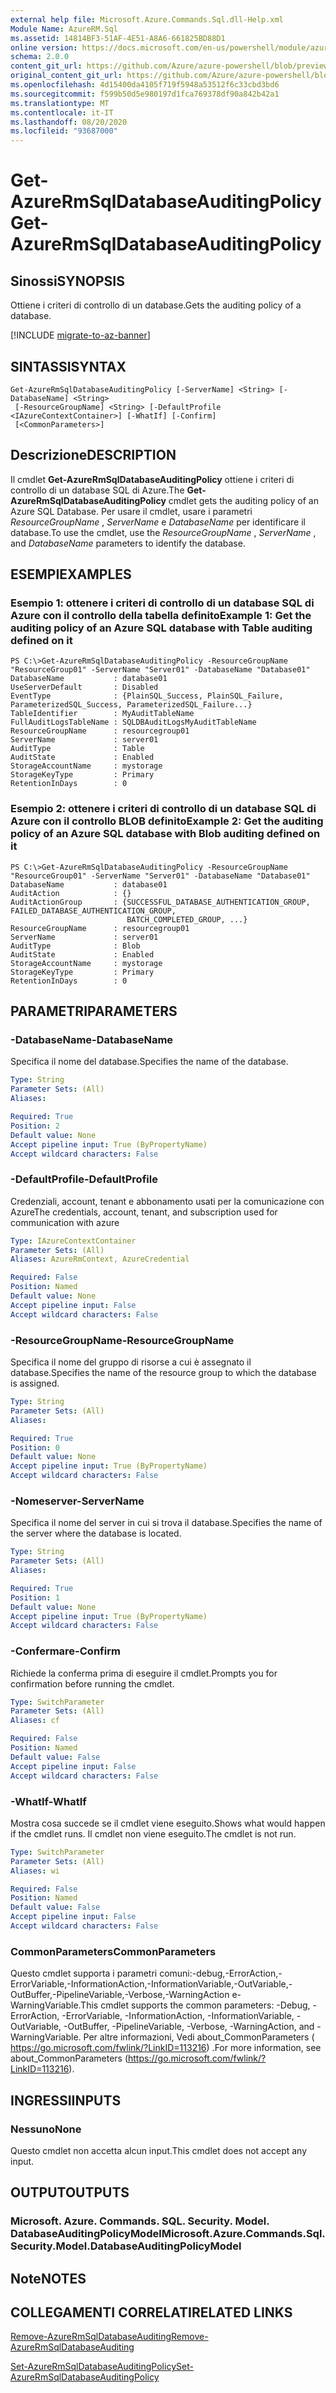 ```yaml
---
external help file: Microsoft.Azure.Commands.Sql.dll-Help.xml
Module Name: AzureRM.Sql
ms.assetid: 14814BF3-51AF-4E51-A8A6-661825BD88D1
online version: https://docs.microsoft.com/en-us/powershell/module/azurerm.sql/get-azurermsqldatabaseauditingpolicy
schema: 2.0.0
content_git_url: https://github.com/Azure/azure-powershell/blob/preview/src/ResourceManager/Sql/Commands.Sql/help/Get-AzureRmSqlDatabaseAuditingPolicy.md
original_content_git_url: https://github.com/Azure/azure-powershell/blob/preview/src/ResourceManager/Sql/Commands.Sql/help/Get-AzureRmSqlDatabaseAuditingPolicy.md
ms.openlocfilehash: 4d15400da4105f719f5948a53512f6c33cbd3bd6
ms.sourcegitcommit: f599b50d5e980197d1fca769378df90a842b42a1
ms.translationtype: MT
ms.contentlocale: it-IT
ms.lasthandoff: 08/20/2020
ms.locfileid: "93687000"
---
```

# <span data-ttu-id="e4603-101">Get-AzureRmSqlDatabaseAuditingPolicy</span><span class="sxs-lookup"><span data-stu-id="e4603-101">Get-AzureRmSqlDatabaseAuditingPolicy</span></span>

## <span data-ttu-id="e4603-102">Sinossi</span><span class="sxs-lookup"><span data-stu-id="e4603-102">SYNOPSIS</span></span>
<span data-ttu-id="e4603-103">Ottiene i criteri di controllo di un database.</span><span class="sxs-lookup"><span data-stu-id="e4603-103">Gets the auditing policy of a database.</span></span>

[!INCLUDE [migrate-to-az-banner](../../includes/migrate-to-az-banner.md)]

## <span data-ttu-id="e4603-104">SINTASSI</span><span class="sxs-lookup"><span data-stu-id="e4603-104">SYNTAX</span></span>

```
Get-AzureRmSqlDatabaseAuditingPolicy [-ServerName] <String> [-DatabaseName] <String>
 [-ResourceGroupName] <String> [-DefaultProfile <IAzureContextContainer>] [-WhatIf] [-Confirm]
 [<CommonParameters>]
```

## <span data-ttu-id="e4603-105">Descrizione</span><span class="sxs-lookup"><span data-stu-id="e4603-105">DESCRIPTION</span></span>
<span data-ttu-id="e4603-106">Il cmdlet **Get-AzureRmSqlDatabaseAuditingPolicy** ottiene i criteri di controllo di un database SQL di Azure.</span><span class="sxs-lookup"><span data-stu-id="e4603-106">The **Get-AzureRmSqlDatabaseAuditingPolicy** cmdlet gets the auditing policy of an Azure SQL Database.</span></span>
<span data-ttu-id="e4603-107">Per usare il cmdlet, usare i parametri *ResourceGroupName* , *ServerName* e *DatabaseName* per identificare il database.</span><span class="sxs-lookup"><span data-stu-id="e4603-107">To use the cmdlet, use the *ResourceGroupName* , *ServerName* , and *DatabaseName* parameters to identify the database.</span></span>

## <span data-ttu-id="e4603-108">ESEMPI</span><span class="sxs-lookup"><span data-stu-id="e4603-108">EXAMPLES</span></span>

### <span data-ttu-id="e4603-109">Esempio 1: ottenere i criteri di controllo di un database SQL di Azure con il controllo della tabella definito</span><span class="sxs-lookup"><span data-stu-id="e4603-109">Example 1: Get the auditing policy of an Azure SQL database with Table auditing defined on it</span></span>
```
PS C:\>Get-AzureRmSqlDatabaseAuditingPolicy -ResourceGroupName "ResourceGroup01" -ServerName "Server01" -DatabaseName "Database01"
DatabaseName           : database01
UseServerDefault       : Disabled
EventType              : {PlainSQL_Success, PlainSQL_Failure, ParameterizedSQL_Success, ParameterizedSQL_Failure...} 
TableIdentifier        : MyAuditTableName
FullAuditLogsTableName : SQLDBAuditLogsMyAuditTableName
ResourceGroupName      : resourcegroup01
ServerName             : server01
AuditType              : Table
AuditState             : Enabled
StorageAccountName     : mystorage
StorageKeyType         : Primary
RetentionInDays        : 0
```

### <span data-ttu-id="e4603-110">Esempio 2: ottenere i criteri di controllo di un database SQL di Azure con il controllo BLOB definito</span><span class="sxs-lookup"><span data-stu-id="e4603-110">Example 2: Get the auditing policy of an Azure SQL database with Blob auditing defined on it</span></span>
```
PS C:\>Get-AzureRmSqlDatabaseAuditingPolicy -ResourceGroupName "ResourceGroup01" -ServerName "Server01" -DatabaseName "Database01"
DatabaseName           : database01
AuditAction            : {}
AuditActionGroup       : {SUCCESSFUL_DATABASE_AUTHENTICATION_GROUP, FAILED_DATABASE_AUTHENTICATION_GROUP,
                          BATCH_COMPLETED_GROUP, ...} 
ResourceGroupName      : resourcegroup01
ServerName             : server01
AuditType              : Blob
AuditState             : Enabled
StorageAccountName     : mystorage
StorageKeyType         : Primary
RetentionInDays        : 0
```

## <span data-ttu-id="e4603-111">PARAMETRI</span><span class="sxs-lookup"><span data-stu-id="e4603-111">PARAMETERS</span></span>

### <span data-ttu-id="e4603-112">-DatabaseName</span><span class="sxs-lookup"><span data-stu-id="e4603-112">-DatabaseName</span></span>
<span data-ttu-id="e4603-113">Specifica il nome del database.</span><span class="sxs-lookup"><span data-stu-id="e4603-113">Specifies the name of the database.</span></span>

```yaml
Type: String
Parameter Sets: (All)
Aliases:

Required: True
Position: 2
Default value: None
Accept pipeline input: True (ByPropertyName)
Accept wildcard characters: False
```

### <span data-ttu-id="e4603-114">-DefaultProfile</span><span class="sxs-lookup"><span data-stu-id="e4603-114">-DefaultProfile</span></span>
<span data-ttu-id="e4603-115">Credenziali, account, tenant e abbonamento usati per la comunicazione con Azure</span><span class="sxs-lookup"><span data-stu-id="e4603-115">The credentials, account, tenant, and subscription used for communication with azure</span></span>

```yaml
Type: IAzureContextContainer
Parameter Sets: (All)
Aliases: AzureRmContext, AzureCredential

Required: False
Position: Named
Default value: None
Accept pipeline input: False
Accept wildcard characters: False
```

### <span data-ttu-id="e4603-116">-ResourceGroupName</span><span class="sxs-lookup"><span data-stu-id="e4603-116">-ResourceGroupName</span></span>
<span data-ttu-id="e4603-117">Specifica il nome del gruppo di risorse a cui è assegnato il database.</span><span class="sxs-lookup"><span data-stu-id="e4603-117">Specifies the name of the resource group to which the database is assigned.</span></span>

```yaml
Type: String
Parameter Sets: (All)
Aliases:

Required: True
Position: 0
Default value: None
Accept pipeline input: True (ByPropertyName)
Accept wildcard characters: False
```

### <span data-ttu-id="e4603-118">-Nomeserver</span><span class="sxs-lookup"><span data-stu-id="e4603-118">-ServerName</span></span>
<span data-ttu-id="e4603-119">Specifica il nome del server in cui si trova il database.</span><span class="sxs-lookup"><span data-stu-id="e4603-119">Specifies the name of the server where the database is located.</span></span>

```yaml
Type: String
Parameter Sets: (All)
Aliases:

Required: True
Position: 1
Default value: None
Accept pipeline input: True (ByPropertyName)
Accept wildcard characters: False
```

### <span data-ttu-id="e4603-120">-Confermare</span><span class="sxs-lookup"><span data-stu-id="e4603-120">-Confirm</span></span>
<span data-ttu-id="e4603-121">Richiede la conferma prima di eseguire il cmdlet.</span><span class="sxs-lookup"><span data-stu-id="e4603-121">Prompts you for confirmation before running the cmdlet.</span></span>

```yaml
Type: SwitchParameter
Parameter Sets: (All)
Aliases: cf

Required: False
Position: Named
Default value: False
Accept pipeline input: False
Accept wildcard characters: False
```

### <span data-ttu-id="e4603-122">-WhatIf</span><span class="sxs-lookup"><span data-stu-id="e4603-122">-WhatIf</span></span>
<span data-ttu-id="e4603-123">Mostra cosa succede se il cmdlet viene eseguito.</span><span class="sxs-lookup"><span data-stu-id="e4603-123">Shows what would happen if the cmdlet runs.</span></span>
<span data-ttu-id="e4603-124">Il cmdlet non viene eseguito.</span><span class="sxs-lookup"><span data-stu-id="e4603-124">The cmdlet is not run.</span></span>

```yaml
Type: SwitchParameter
Parameter Sets: (All)
Aliases: wi

Required: False
Position: Named
Default value: False
Accept pipeline input: False
Accept wildcard characters: False
```

### <span data-ttu-id="e4603-125">CommonParameters</span><span class="sxs-lookup"><span data-stu-id="e4603-125">CommonParameters</span></span>
<span data-ttu-id="e4603-126">Questo cmdlet supporta i parametri comuni:-debug,-ErrorAction,-ErrorVariable,-InformationAction,-InformationVariable,-OutVariable,-OutBuffer,-PipelineVariable,-Verbose,-WarningAction e-WarningVariable.</span><span class="sxs-lookup"><span data-stu-id="e4603-126">This cmdlet supports the common parameters: -Debug, -ErrorAction, -ErrorVariable, -InformationAction, -InformationVariable, -OutVariable, -OutBuffer, -PipelineVariable, -Verbose, -WarningAction, and -WarningVariable.</span></span> <span data-ttu-id="e4603-127">Per altre informazioni, Vedi about_CommonParameters ( https://go.microsoft.com/fwlink/?LinkID=113216) .</span><span class="sxs-lookup"><span data-stu-id="e4603-127">For more information, see about_CommonParameters (https://go.microsoft.com/fwlink/?LinkID=113216).</span></span>

## <span data-ttu-id="e4603-128">INGRESSI</span><span class="sxs-lookup"><span data-stu-id="e4603-128">INPUTS</span></span>

### <span data-ttu-id="e4603-129">Nessuno</span><span class="sxs-lookup"><span data-stu-id="e4603-129">None</span></span>
<span data-ttu-id="e4603-130">Questo cmdlet non accetta alcun input.</span><span class="sxs-lookup"><span data-stu-id="e4603-130">This cmdlet does not accept any input.</span></span>

## <span data-ttu-id="e4603-131">OUTPUT</span><span class="sxs-lookup"><span data-stu-id="e4603-131">OUTPUTS</span></span>

### <span data-ttu-id="e4603-132">Microsoft. Azure. Commands. SQL. Security. Model. DatabaseAuditingPolicyModel</span><span class="sxs-lookup"><span data-stu-id="e4603-132">Microsoft.Azure.Commands.Sql.Security.Model.DatabaseAuditingPolicyModel</span></span>

## <span data-ttu-id="e4603-133">Note</span><span class="sxs-lookup"><span data-stu-id="e4603-133">NOTES</span></span>

## <span data-ttu-id="e4603-134">COLLEGAMENTI CORRELATI</span><span class="sxs-lookup"><span data-stu-id="e4603-134">RELATED LINKS</span></span>

[<span data-ttu-id="e4603-135">Remove-AzureRmSqlDatabaseAuditing</span><span class="sxs-lookup"><span data-stu-id="e4603-135">Remove-AzureRmSqlDatabaseAuditing</span></span>](./Remove-AzureRmSqlDatabaseAuditing.md)

[<span data-ttu-id="e4603-136">Set-AzureRmSqlDatabaseAuditingPolicy</span><span class="sxs-lookup"><span data-stu-id="e4603-136">Set-AzureRmSqlDatabaseAuditingPolicy</span></span>](./Set-AzureRmSqlDatabaseAuditingPolicy.md)



